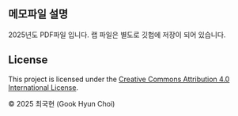 ## 메모파일 설명

2025년도 PDF파일 입니다. 랩 파일은 별도로 깃헙에 저장이 되어 있습니다.

## License

This project is licensed under the [Creative Commons Attribution 4.0 International License](https://creativecommons.org/licenses/by/4.0/).

© 2025 최국현 (Gook Hyun Choi)
